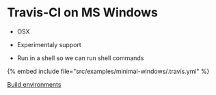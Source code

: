 # Travis-CI on MS Windows

* OSX

* Experimentaly support
* Run in a shell so we can run shell commands

{% embed include file="src/examples/minimal-windows/.travis.yml" %}

[Build environments](https://docs.travis-ci.com/user/reference/overview/)


